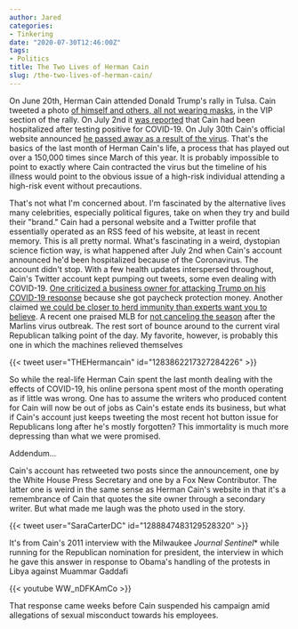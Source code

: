 ```yaml
---
author: Jared
categories:
- Tinkering
date: "2020-07-30T12:46:00Z"
tags:
- Politics
title: The Two Lives of Herman Cain
slug: /the-two-lives-of-herman-cain/
---
```


On June 20th, Herman Cain attended Donald Trump's rally in Tulsa. Cain tweeted a photo [of himself and others, all not wearing masks](https://twitter.com/THEHermanCain/status/1274489632886075398), in the VIP section of the rally. On July 2nd it [was reported](https://www.foxnews.com/politics/herman-cain-hospitalized-after-testing-postive-for-coronavirus) that Cain had been hospitalized after testing positive for COVID-19. On July 30th Cain's official website announced [he passed away as a result of the virus](https://web.archive.org/web/20200817152430/https://hermancain.com/heartbroken-world-poorer-herman-cain-gone-lord/). That's the basics of the last month of Herman Cain's life, a process that has played out over a 150,000 times since March of this year. It is probably impossible to point to exactly where Cain contracted the virus but the timeline of his illness would point to the obvious issue of a high-risk individual attending a high-risk event without precautions.

That's not what I'm concerned about. I'm fascinated by the alternative lives many celebrities, especially political figures, take on when they try and build their "brand." Cain had a personal website and a Twitter profile that essentially operated as an RSS feed of his website, at least in recent memory. This is all pretty normal. What's fascinating in a weird, dystopian science fiction way, is what happened after July 2nd when Cain's account announced he'd been hospitalized because of the Coronavirus. The account didn't stop. With a few health updates interspersed throughout, Cain's Twitter account kept pumping out tweets, some even dealing with COVID-19. [One criticized a business owner for attacking Trump on his COVID-19 response](https://www.westernjournal.com/biden-ad-features-woman-attacking-trump-covid-fails-mention-27000-ppp-money/) because she got paycheck protection money. Another claimed [we could be closer to herd immunity than experts want you to believe](https://web.archive.org/web/20200730160538/https://hermancain.com/studies-suggest-much-closer-herd-immunity-experts-think-t-cells/). A recent one praised MLB for [not canceling the season](https://web.archive.org/web/20210117104653/https://hermancain.com/media-tries-pretty-hard-fails-get-baseball-season-canceled-marlins-covid-outbreak/) after the Marlins virus outbreak. The rest sort of bounce around to the current viral Republican talking point of the day. My favorite, however, is probably this one in which the machines relieved themselves

{{< tweet user="THEHermancain" id="1283862217327284226" >}}

So while the real-life Herman Cain spent the last month dealing with the effects of COVID-19, his online persona spent most of the month operating as if little was wrong. One has to assume the writers who produced content for Cain will now be out of jobs as Cain's estate ends its business, but what if Cain's account just keeps tweeting the most recent hot button issue for Republicans long after he's mostly forgotten? This immortality is much more depressing than what we were promised.

Addendum…

Cain's account has retweeted two posts since the announcement, one by the White House Press Secretary and one by a Fox New Contributor. The latter one is weird in the same sense as Herman Cain's website in that it's a remembrance of Cain that quotes the site owner through a secondary writer. But what made me laugh was the photo used in the story.

{{< tweet user="SaraCarterDC"  id="1288847483129528320" >}}

It's from Cain's 2011 interview with the Milwaukee *Journal Sentinel** while running for the Republican nomination for president, the interview in which he gave this answer in response to Obama's handling of the protests in Libya against Muammar Gaddafi

{{< youtube WW_nDFKAmCo >}}

That response came weeks before Cain suspended his campaign amid allegations of sexual misconduct towards his employees.
